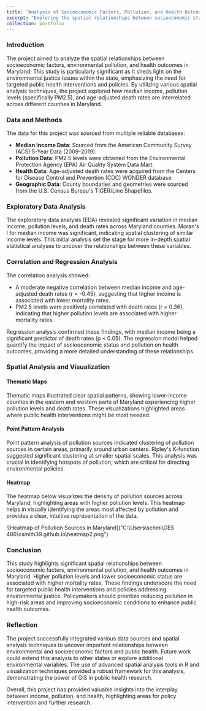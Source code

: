 ```yaml
---
title: "Analysis of Socioeconomic Factors, Pollution, and Health Outcomes in Maryland"
excerpt: "Exploring the spatial relationships between socioeconomic status, pollution levels, and health outcomes in Maryland counties.<br/><img src='C:\Users\schmi\GES 486\csmith39.github.io\heatmap2.png'>"
collection: portfolio
---
```


### Introduction

The project aimed to analyze the spatial relationships between socioeconomic factors, environmental pollution, and health outcomes in Maryland. This study is particularly significant as it sheds light on the environmental justice issues within the state, emphasizing the need for targeted public health interventions and policies. By utilizing various spatial analysis techniques, the project explored how median income, pollution levels (specifically PM2.5), and age-adjusted death rates are interrelated across different counties in Maryland.

### Data and Methods

The data for this project was sourced from multiple reliable databases:
- **Median Income Data**: Sourced from the American Community Survey (ACS) 5-Year Data (2009-2019).
- **Pollution Data**: PM2.5 levels were obtained from the Environmental Protection Agency (EPA) Air Quality System Data Mart.
- **Health Data**: Age-adjusted death rates were acquired from the Centers for Disease Control and Prevention (CDC) WONDER database.
- **Geographic Data**: County boundaries and geometries were sourced from the U.S. Census Bureau's TIGER/Line Shapefiles.

### Exploratory Data Analysis

The exploratory data analysis (EDA) revealed significant variation in median income, pollution levels, and death rates across Maryland counties. Moran's I for median income was significant, indicating spatial clustering of similar income levels. This initial analysis set the stage for more in-depth spatial statistical analyses to uncover the relationships between these variables.

### Correlation and Regression Analysis

The correlation analysis showed:
- A moderate negative correlation between median income and age-adjusted death rates (r = -0.45), suggesting that higher income is associated with lower mortality rates.
- PM2.5 levels were positively correlated with death rates (r = 0.36), indicating that higher pollution levels are associated with higher mortality rates.

Regression analysis confirmed these findings, with median income being a significant predictor of death rates (p < 0.05). The regression model helped quantify the impact of socioeconomic status and pollution on health outcomes, providing a more detailed understanding of these relationships.

### Spatial Analysis and Visualization

#### Thematic Maps

Thematic maps illustrated clear spatial patterns, showing lower-income counties in the eastern and western parts of Maryland experiencing higher pollution levels and death rates. These visualizations highlighted areas where public health interventions might be most needed.

#### Point Pattern Analysis

Point pattern analysis of pollution sources indicated clustering of pollution sources in certain areas, primarily around urban centers. Ripley's K-function suggested significant clustering at smaller spatial scales. This analysis was crucial in identifying hotspots of pollution, which are critical for directing environmental policies.

#### Heatmap

The heatmap below visualizes the density of pollution sources across Maryland, highlighting areas with higher pollution levels. This heatmap helps in visually identifying the areas most affected by pollution and provides a clear, intuitive representation of the data.

![Heatmap of Pollution Sources in Maryland]("C:\Users\schmi\GES 486\csmith39.github.io\heatmap2.png")

### Conclusion

This study highlights significant spatial relationships between socioeconomic factors, environmental pollution, and health outcomes in Maryland. Higher pollution levels and lower socioeconomic status are associated with higher mortality rates. These findings underscore the need for targeted public health interventions and policies addressing environmental justice. Policymakers should prioritize reducing pollution in high-risk areas and improving socioeconomic conditions to enhance public health outcomes.

### Reflection

The project successfully integrated various data sources and spatial analysis techniques to uncover important relationships between environmental and socioeconomic factors and public health. Future work could extend this analysis to other states or explore additional environmental variables. The use of advanced spatial analysis tools in R and visualization techniques provided a robust framework for this analysis, demonstrating the power of GIS in public health research.

Overall, this project has provided valuable insights into the interplay between income, pollution, and health, highlighting areas for policy intervention and further research.

